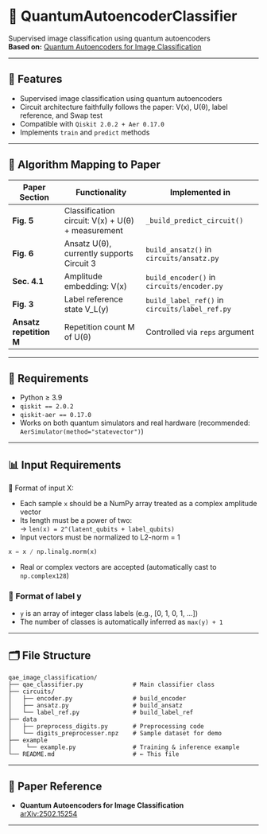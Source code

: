 # 🧠 QuantumAutoencoderClassifier

Supervised image classification using quantum autoencoders  
**Based on:** [Quantum Autoencoders for Image Classification](https://arxiv.org/abs/2502.15254)

---

## 🌟 Features

- Supervised image classification using quantum autoencoders
- Circuit architecture faithfully follows the paper: V(x), U(θ), label reference, and Swap test
- Compatible with `Qiskit 2.0.2 + Aer 0.17.0`
- Implements `train` and `predict` methods

---

## 📘 Algorithm Mapping to Paper

| Paper Section         | Functionality                               | Implemented in                             |
|-----------------------|----------------------------------------------|---------------------------------------------|
| **Fig. 5**            | Classification circuit: V(x) + U(θ) + measurement | `_build_predict_circuit()`              |
| **Fig. 6**            | Ansatz U(θ), currently supports Circuit 3    | `build_ansatz()` in `circuits/ansatz.py`   |
| **Sec. 4.1**          | Amplitude embedding: V(x)                    | `build_encoder()` in `circuits/encoder.py` |
| **Fig. 3**            | Label reference state V_L(y)                 | `build_label_ref()` in `circuits/label_ref.py` |
| **Ansatz repetition M** | Repetition count M of U(θ)                | Controlled via `reps` argument              |

---

## 🧪 Requirements

- Python ≥ 3.9
- `qiskit == 2.0.2`
- `qiskit-aer == 0.17.0`
- Works on both quantum simulators and real hardware (recommended: `AerSimulator(method="statevector")`)

---

## 📊 Input Requirements

🔢 Format of input X:
- Each sample `x` should be a NumPy array treated as a complex amplitude vector
- Its length must be a power of two:  
  → `len(x) = 2^(latent_qubits + label_qubits)`
- Input vectors must be normalized to L2-norm = 1

```python
x = x / np.linalg.norm(x)
```

- Real or complex vectors are accepted (automatically cast to `np.complex128`)

### 🧪 Format of label y

- `y` is an array of integer class labels (e.g., [0, 1, 0, 1, ...])
- The number of classes is automatically inferred as `max(y) + 1`

---

## 🗂️ File Structure

```
qae_image_classification/
├── qae_classifier.py              # Main classifier class
├── circuits/
│   ├── encoder.py                 # build_encoder
│   ├── ansatz.py                  # build_ansatz
│   └── label_ref.py               # build_label_ref
├── data 
│   ├── preprocess_digits.py       # Preprocessing code
│   └── digits_preprocesser.npz    # Sample dataset for demo
├── example
│    └── example.py                # Training & inference example
└── README.md                      # ← This file
```

---

## 🔗 Paper Reference

- **Quantum Autoencoders for Image Classification**  
  [arXiv:2502.15254](https://arxiv.org/abs/2502.15254)

---
